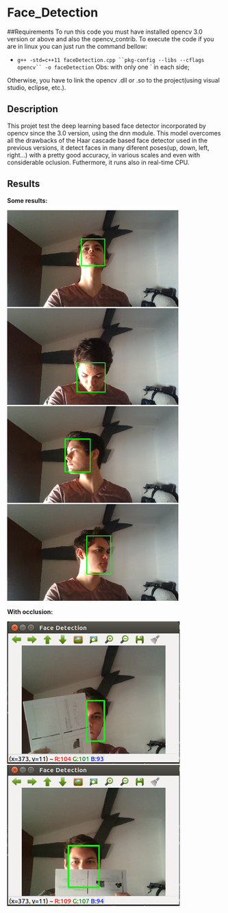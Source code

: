 # Face_Detection
##Requirements
To run this code you must have installed opencv 3.0 version or above and also the opencv_contrib. To execute the code if you are in linux you can just run the command bellow:
* `g++ -std=c++11 faceDetection.cpp ``pkg-config --libs --cflags opencv`` -o faceDetection`
Obs: with only one ` in each side;

Otherwise, you have to link the opencv .dll or .so to the project(using visual studio, eclipse, etc.).

## Description
This projet test the deep learning based face detector incorporated by opencv since the 3.0 version, using the dnn module. This model overcomes all the drawbacks of the Haar cascade based face detector used in the previous versions, it detect faces in many diferent poses(up, down, left, right...) with a pretty good accuracy, in various scales and even with considerable oclusion. Futhermore, it runs also in real-time CPU.

## Results
**Some results:**

![alt text](https://github.com/cfcv/Face_Detection/blob/master/result_photos/result_up.png) ![alt text](https://github.com/cfcv/Face_Detection/blob/master/result_photos/result_down.png)
![alt text](https://github.com/cfcv/Face_Detection/blob/master/result_photos/result_right.png) ![alt text](https://github.com/cfcv/Face_Detection/blob/master/result_photos/result_left.png)

**With occlusion:**

![alt text](https://github.com/cfcv/Face_Detection/blob/master/result_photos/oclusion.png) ![alt text](https://github.com/cfcv/Face_Detection/blob/master/result_photos/oclusion_2.png)

